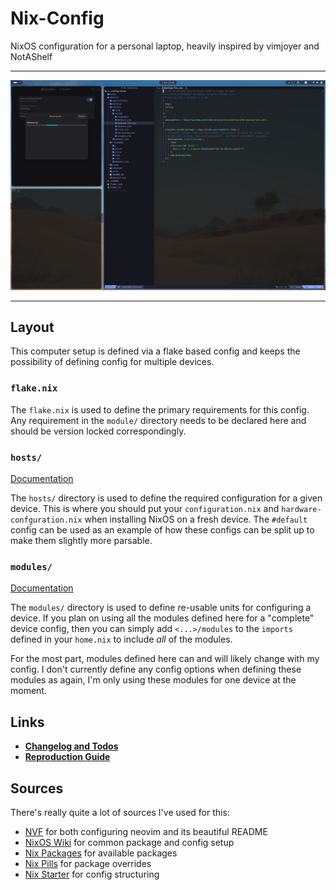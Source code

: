 # Nix-Config

NixOS configuration for a personal laptop, heavily inspired by vimjoyer and
NotAShelf

---

![An example desktop layout on this config](./docs/Desktop.png)

---

## Layout

This computer setup is defined via a flake based config and keeps the
possibility of defining config for multiple devices.

### `flake.nix`

The `flake.nix` is used to define the primary requirements for this config. Any
requirement in the `module/` directory needs to be declared here and should be
version locked correspondingly.

### `hosts/`

[Documentation](../hosts/README.md)

The `hosts/` directory is used to define the required configuration for a given
device. This is where you should put your `configuration.nix` and
`hardware-confguration.nix` when installing NixOS on a fresh device. The
`#default` config can be used as an example of how these configs can be split up
to make them slightly more parsable.

### `modules/`

[Documentation](../modules/README.md)

The `modules/` directory is used to define re-usable units for configuring a
device. If you plan on using all the modules defined here for a "complete"
device config, then you can simply add `<...>/modules` to the `imports` defined
in your `home.nix` to include _all_ of the modules.

For the most part, modules defined here can and will likely change with my
config. I don't currently define any config options when defining these modules
as again, I'm only using these modules for one device at the moment.

## Links

- [**Changelog and Todos**](./docs/Changelog.md)
- [**Reproduction Guide**](./docs/Reproduction.md)

## Sources

There's really quite a lot of sources I've used for this:

- [NVF](https://github.com/NotAShelf/nvf/tree/main) for both configuring neovim
  and its beautiful README
- [NixOS Wiki](https://nixos.wiki/wiki/Main_Page) for common package and config
  setup
- [Nix Packages](https://search.nixos.org/packages?type=packages&channel=unstable)
  for available packages
- [Nix Pills](https://nixos.org/guides/nix-pills/17-nixpkgs-overriding-packages.html)
  for package overrides
- [Nix Starter](https://github.com/Misterio77/nix-starter-configs/tree/main) for
  config structuring
